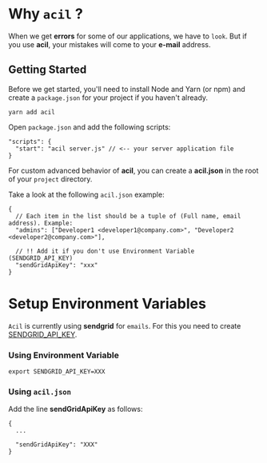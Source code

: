 # Why `acil` ?

When we get **errors** for some of our applications, we have to `look`. But if you use **acil**, your mistakes will come to your **e-mail** address.

## Getting Started

Before we get started, you'll need to install Node and Yarn (or npm) and create a `package.json` for your project if you haven't already.


    yarn add acil
    
Open `package.json` and add the following scripts:

```JS
"scripts": {
  "start": "acil server.js" // <-- your server application file
}
```

For custom advanced behavior of **acil**, you can create a **acil.json** in the root of your `project` directory.


Take a look at the following `acil.json` example:

```JS
{
  // Each item in the list should be a tuple of (Full name, email address). Example:
  "admins": ["Developer1 <developer1@company.com>", "Developer2 <developer2@company.com>"],
  
  // !! Add it if you don't use Environment Variable (SENDGRID_API_KEY)
  "sendGridApiKey": "xxx"
}
```

# Setup Environment Variables

`Acil` is currently using **sendgrid** for `emails`. For this you need to create [SENDGRID_API_KEY](https://app.sendgrid.com/settings/api_keys).

### Using Environment Variable

    export SENDGRID_API_KEY=XXX

### Using `acil.json`

Add the line **sendGridApiKey** as follows:

  
```JS
{
  ...
  
  "sendGridApiKey": "XXX"
}
```
